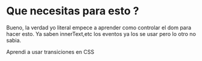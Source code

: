 # Que necesitas para esto ?



Bueno, la verdad yo literal empece a aprender como controlar el dom para hacer esto. Ya saben innerText,etc los eventos ya los se usar pero lo otro no sabia.



Aprendi a usar transiciones en CSS

